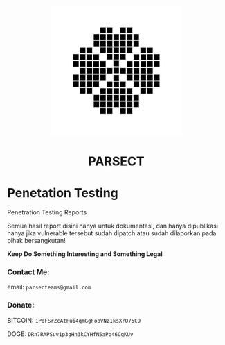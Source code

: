 <p align="center">
  <img src="https://raw.githubusercontent.com/DwiWardana/PXploit/master/parsect-logo/2019-07.v1-parsect-logo-black-mini.png"/>
</p>
<h1 align="center">
  PARSECT
</h1>

# Penetation Testing
Penetration Testing Reports

Semua hasil report disini hanya untuk dokumentasi, dan hanya dipublikasi hanya jika vulnerable tersebut sudah dipatch atau sudah dilaporkan pada pihak bersangkutan!

<b>Keep Do Something Interesting and Something Legal</b>

### Contact Me:
email: `parsecteams@gmail.com`


### Donate:
BITCOIN: `1PqFSrZcAtFui4qmGgFooVNz1ksXrQ75C9`

DOGE: `DRn7RAPSuv1p3gHn3kCYHfN5aPp46CqKUv`
